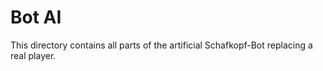 # Bot AI

This directory contains all parts of the artificial Schafkopf-Bot replacing a real player.
